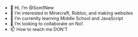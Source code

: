 - 👋 Hi, I’m @Som1New
- 👀 I’m interested in Minecraft, Roblox, and making websites
- 🌱 I’m currently learning Middle School and JavaScript
- 💞️ I’m looking to collaborate on No1
- 📫 How to reach me DON'T

<!---
Som1New/Som1New is a ✨ special ✨ repository because its `README.md` (this file) appears on your GitHub profile.
You can click the Preview link to take a look at your changes.
--->
